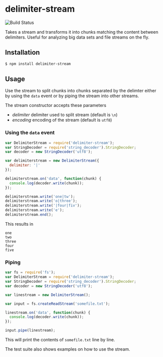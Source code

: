 # delimiter-stream

![Build Status](https://github.com/peterhaldbaek/delimiter-stream/actions/workflows/node.js.yml/badge.svg)

Takes a stream and transforms it into chunks matching the content between
delimiters. Useful for analyzing big data sets and file streams on the fly.


## Installation

```sh
$ npm install delimiter-stream
```


## Usage

Use the stream to split chunks into chunks separated by the delimter either by
using the `data` event or by piping the stream into other streams.

The stream constructor accepts these parameters

  - _delimiter_ delimiter used to split stream (default is `\n`)
  - _encoding_ encoding of the stream (default is `utf8`)


### Using the `data` event

```javascript
var DelimiterStream = require('delimiter-stream');
var StringDecoder = require('string_decoder').StringDecoder;
var decoder = new StringDecoder('utf8');

var delimiterstream = new DelimiterStream({
  delimiter: '|'
});

delimiterstream.on('data', function(chunk) {
  console.log(decoder.write(chunk));
});

delimiterstream.write('one|tw');
delimiterstream.write('o|three');
delimiterstream.write('|four|fiv');
delimiterstream.write('e');
delimiterstream.end();
```

This results in

```
one
two
three
four
five
```


### Piping

```javascript
var fs = require('fs');
var DelimiterStream = require('delimiter-stream');
var StringDecoder = require('string_decoder').StringDecoder;
var decoder = new StringDecoder('utf8');

var linestream = new DelimiterStream();

var input = fs.createReadStream('somefile.txt');

linestream.on('data', function(chunk) {
  console.log(decoder.write(chunk));
});

input.pipe(linestream);
```

This will print the contents of `somefile.txt` line by line.

The test suite also shows examples on how to use the stream.